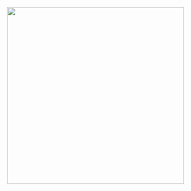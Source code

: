 <p align="center">
  <img src="https://app.paylatertravel.com.au/assets/redesign/icons/paylater_logo.svg" width="400">
</p>
